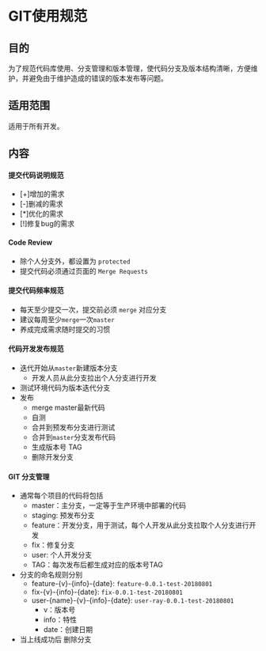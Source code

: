 # GIT使用规范

## 目的

为了规范代码库使用、分支管理和版本管理，使代码分支及版本结构清晰，方便维护，并避免由于维护造成的错误的版本发布等问题。

## 适用范围

适用于所有开发。

## 内容

#### 提交代码说明规范
- [+]增加的需求
- [-]删减的需求
- [*]优化的需求
- [!]修复bug的需求

#### Code Review
- 除个人分支外，都设置为 `protected`
- 提交代码必须通过页面的 `Merge Requests`

#### 提交代码频率规范
- 每天至少提交一次，提交前必须 `merge` 对应分支
- 建议每周至少`merge`一次`master`
- 养成完成需求随时提交的习惯

#### 代码开发发布规范
- 迭代开始从`master`新建版本分支
    - 开发人员从此分支拉出个人分支进行开发
- 测试环境代码为版本迭代分支
- 发布
    - merge master最新代码
    - 自测
    - 合并到预发布分支进行测试
    - 合并到`master`分支发布代码
    - 生成版本号 TAG
    - 删除开发分支

#### GIT 分支管理
- 通常每个项目的代码将包括
    - master：主分支，一定等于生产环境中部署的代码
    - staging: 预发布分支
    - feature：开发分支，用于测试，每个人开发从此分支拉取个人分支进行开发
    - fix：修复分支
    - user: 个人开发分支
    - TAG：每次发布后都生成对应的版本号TAG
- 分支的命名规则分别
    - feature-{v}-{info}-{date}: `feature-0.0.1-test-20180801`
    - fix-{v}-{info}-{date}: `fix-0.0.1-test-20180801`
    - user-{name}-{v}-{info}-{date}: `user-ray-0.0.1-test-20180801`
        - v：版本号
        - info：特性
        - date：创建日期
- 当上线成功后 删除分支
